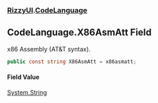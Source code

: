 ### [RizzyUI](RizzyUI 'RizzyUI').[CodeLanguage](RizzyUI.CodeLanguage 'RizzyUI.CodeLanguage')

## CodeLanguage.X86AsmAtt Field

x86 Assembly (AT&T syntax).

```csharp
public const string X86AsmAtt = x86asmatt;
```

#### Field Value
[System.String](https://docs.microsoft.com/en-us/dotnet/api/System.String 'System.String')